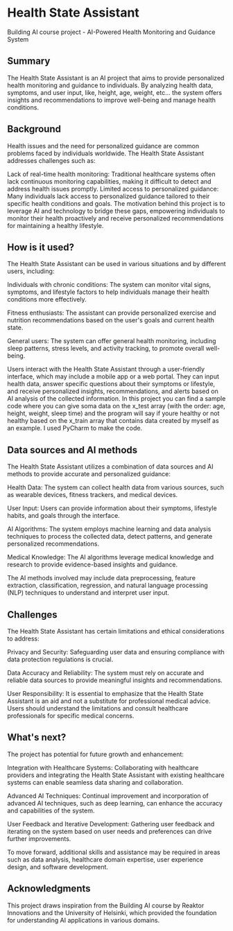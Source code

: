 <!-- This is the markdown template for the final project of the Building AI course, 
created by Reaktor Innovations and University of Helsinki. 
Copy the template, paste it to your GitHub README and edit! -->

# Health State Assistant

Building AI course project - AI-Powered Health Monitoring and Guidance System

## Summary

The Health State Assistant is an AI project that aims to provide personalized health monitoring and guidance to individuals. By analyzing health data, symptoms, and user input, like, height, age, weight, etc... the system offers insights and recommendations to improve well-being and manage health conditions.

## Background

Health issues and the need for personalized guidance are common problems faced by individuals worldwide. The Health State Assistant addresses challenges such as:

Lack of real-time health monitoring: Traditional healthcare systems often lack continuous monitoring capabilities, making it difficult to detect and address health issues promptly.
Limited access to personalized guidance: Many individuals lack access to personalized guidance tailored to their specific health conditions and goals.
The motivation behind this project is to leverage AI and technology to bridge these gaps, empowering individuals to monitor their health proactively and receive personalized recommendations for maintaining a healthy lifestyle.

## How is it used?

The Health State Assistant can be used in various situations and by different users, including:

Individuals with chronic conditions: The system can monitor vital signs, symptoms, and lifestyle factors to help individuals manage their health conditions more effectively.

Fitness enthusiasts: The assistant can provide personalized exercise and nutrition recommendations based on the user's goals and current health state.

General users: The system can offer general health monitoring, including sleep patterns, stress levels, and activity tracking, to promote overall well-being.

Users interact with the Health State Assistant through a user-friendly interface, which may include a mobile app or a web portal. They can input health data, answer specific questions about their symptoms or lifestyle, and receive personalized insights, recommendations, and alerts based on AI analysis of the collected information. In this project you can find a sample code where you can give soma data on the x_test array (with the order: age, height, weight, sleep time) and the program will say if youre healthy or not healthy based on the x_train array that contains data created by myself as an example. I used PyCharm to make the code.

## Data sources and AI methods

The Health State Assistant utilizes a combination of data sources and AI methods to provide accurate and personalized guidance:

Health Data: The system can collect health data from various sources, such as wearable devices, fitness trackers, and medical devices.

User Input: Users can provide information about their symptoms, lifestyle habits, and goals through the interface.

AI Algorithms: The system employs machine learning and data analysis techniques to process the collected data, detect patterns, and generate personalized recommendations.

Medical Knowledge: The AI algorithms leverage medical knowledge and research to provide evidence-based insights and guidance.

The AI methods involved may include data preprocessing, feature extraction, classification, regression, and natural language processing (NLP) techniques to understand and interpret user input.

## Challenges

The Health State Assistant has certain limitations and ethical considerations to address:

Privacy and Security: Safeguarding user data and ensuring compliance with data protection regulations is crucial.

Data Accuracy and Reliability: The system must rely on accurate and reliable data sources to provide meaningful insights and recommendations.

User Responsibility: It is essential to emphasize that the Health State Assistant is an aid and not a substitute for professional medical advice. Users should understand the limitations and consult healthcare professionals for specific medical concerns.

## What's next?

The project has potential for future growth and enhancement:

Integration with Healthcare Systems: Collaborating with healthcare providers and integrating the Health State Assistant with existing healthcare systems can enable seamless data sharing and collaboration.

Advanced AI Techniques: Continual improvement and incorporation of advanced AI techniques, such as deep learning, can enhance the accuracy and capabilities of the system.

User Feedback and Iterative Development: Gathering user feedback and iterating on the system based on user needs and preferences can drive further improvements.

To move forward, additional skills and assistance may be required in areas such as data analysis, healthcare domain expertise, user experience design, and software development.

## Acknowledgments

This project draws inspiration from the Building AI course by Reaktor Innovations and the University of Helsinki, which provided the foundation for understanding AI applications in various domains.
